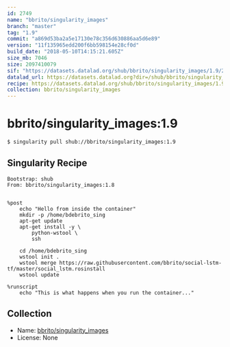 ```yaml
---
id: 2749
name: "bbrito/singularity_images"
branch: "master"
tag: "1.9"
commit: "a869d53ba2a5e17130e78c356d630886aa5d6e89"
version: "11f135965edd200f6bb598154e28cf0d"
build_date: "2018-05-10T14:15:21.605Z"
size_mb: 7046
size: 2097410079
sif: "https://datasets.datalad.org/shub/bbrito/singularity_images/1.9/2018-05-10-a869d53b-11f13596/11f135965edd200f6bb598154e28cf0d.simg"
datalad_url: https://datasets.datalad.org?dir=/shub/bbrito/singularity_images/1.9/2018-05-10-a869d53b-11f13596/
recipe: https://datasets.datalad.org/shub/bbrito/singularity_images/1.9/2018-05-10-a869d53b-11f13596/Singularity
collection: bbrito/singularity_images
---
```


# bbrito/singularity_images:1.9

```bash
$ singularity pull shub://bbrito/singularity_images:1.9
```

## Singularity Recipe

```singularity
Bootstrap: shub
From: bbrito/singularity_images:1.8


%post
    echo "Hello from inside the container"
    mkdir -p /home/bdebrito_sing
    apt-get update
    apt-get install -y \
        python-wstool \
        ssh
        
    cd /home/bdebrito_sing
    wstool init .
    wstool merge https://raw.githubusercontent.com/bbrito/social-lstm-tf/master/social_lstm.rosinstall
    wstool update

%runscript
    echo "This is what happens when you run the container..."
```

## Collection

 - Name: [bbrito/singularity_images](https://github.com/bbrito/singularity_images)
 - License: None

